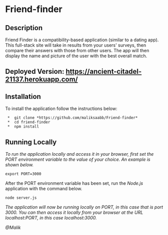# Friend-finder
## Description
Friend Finder is a compatibility-based application (similar to a dating app). This full-stack site will take in results from your users' surveys, then compare their answers with those from other users. The app will then display the name and picture of the user with the best overall match.

## Deployed Version: https://ancient-citadel-21137.herokuapp.com/

## Installation
To install the application follow the instructions below:

``` 
 *  git clone *https://github.com/maliksaabb/Friend-finder*
 *  cd friend-finder
 *  npm install 
 ```
 

## Running Locally
 *To run the application locally and access it in your browser, first set the PORT environment variable to the value of your choice. An example is shown below.*
```
export PORT=3000
```
After the PORT environment variable has been set, run the *Node.js* application with the command below.

```
node server.js
```
*The application will now be running locally on PORT, in this case that is port 3000. You can then access it locally from your browser at the URL localhost:PORT, in this case localhost:3000.*

*@Malik*

